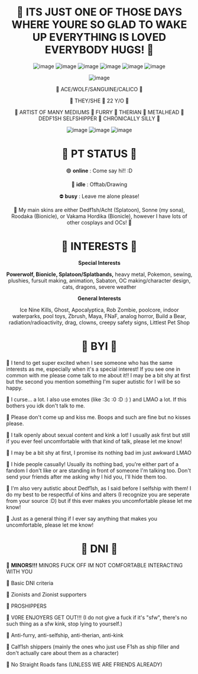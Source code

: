 <h1 align="center"> 
     💉 ITS JUST ONE OF THOSE DAYS WHERE YOURE SO GLAD TO WAKE UP EVERYTHING IS LOVED EVERYBODY HUGS! 💉
</h1> 

<div align="center">

![image](https://images-wixmp-ed30a86b8c4ca887773594c2.wixmp.com/f/bb81db25-8198-461d-a987-6663ddf2e46e/dg1ask7-1dcf6271-d005-4dfa-adb2-945865821f92.gif?token=eyJ0eXAiOiJKV1QiLCJhbGciOiJIUzI1NiJ9.eyJzdWIiOiJ1cm46YXBwOjdlMGQxODg5ODIyNjQzNzNhNWYwZDQxNWVhMGQyNmUwIiwiaXNzIjoidXJuOmFwcDo3ZTBkMTg4OTgyMjY0MzczYTVmMGQ0MTVlYTBkMjZlMCIsIm9iaiI6W1t7InBhdGgiOiJcL2ZcL2JiODFkYjI1LTgxOTgtNDYxZC1hOTg3LTY2NjNkZGYyZTQ2ZVwvZGcxYXNrNy0xZGNmNjI3MS1kMDA1LTRkZmEtYWRiMi05NDU4NjU4MjFmOTIuZ2lmIn1dXSwiYXVkIjpbInVybjpzZXJ2aWNlOmZpbGUuZG93bmxvYWQiXX0.Grg1ZvS9MHdONihUE1EHAv4nCAg7gavAVUIecwwGVVE)
![image](https://images-wixmp-ed30a86b8c4ca887773594c2.wixmp.com/f/4e76278c-f541-4ae7-b019-58603f7b10c5/d6hgub1-7b15e63e-6863-42ab-b449-b9f85d0efa54.gif?token=eyJ0eXAiOiJKV1QiLCJhbGciOiJIUzI1NiJ9.eyJzdWIiOiJ1cm46YXBwOjdlMGQxODg5ODIyNjQzNzNhNWYwZDQxNWVhMGQyNmUwIiwiaXNzIjoidXJuOmFwcDo3ZTBkMTg4OTgyMjY0MzczYTVmMGQ0MTVlYTBkMjZlMCIsIm9iaiI6W1t7InBhdGgiOiJcL2ZcLzRlNzYyNzhjLWY1NDEtNGFlNy1iMDE5LTU4NjAzZjdiMTBjNVwvZDZoZ3ViMS03YjE1ZTYzZS02ODYzLTQyYWItYjQ0OS1iOWY4NWQwZWZhNTQuZ2lmIn1dXSwiYXVkIjpbInVybjpzZXJ2aWNlOmZpbGUuZG93bmxvYWQiXX0.ZHB_Jy2e8pWWChDcGrPMfsFL9WfA1KqO51X_1RnmXkg)
![image](https://images-wixmp-ed30a86b8c4ca887773594c2.wixmp.com/f/3a0b3c58-e48a-4b2c-83a5-ee54ffb954b3/daou42q-2ef99899-1779-4d05-8082-a3bbe481fc90.png/v1/fill/w_101,h_57/80_s_pattern_stamp_iv_by_sosse123_daou42q-fullview.png?token=eyJ0eXAiOiJKV1QiLCJhbGciOiJIUzI1NiJ9.eyJzdWIiOiJ1cm46YXBwOjdlMGQxODg5ODIyNjQzNzNhNWYwZDQxNWVhMGQyNmUwIiwiaXNzIjoidXJuOmFwcDo3ZTBkMTg4OTgyMjY0MzczYTVmMGQ0MTVlYTBkMjZlMCIsIm9iaiI6W1t7ImhlaWdodCI6Ijw9NTciLCJwYXRoIjoiXC9mXC8zYTBiM2M1OC1lNDhhLTRiMmMtODNhNS1lZTU0ZmZiOTU0YjNcL2Rhb3U0MnEtMmVmOTk4OTktMTc3OS00ZDA1LTgwODItYTNiYmU0ODFmYzkwLnBuZyIsIndpZHRoIjoiPD0xMDEifV1dLCJhdWQiOlsidXJuOnNlcnZpY2U6aW1hZ2Uub3BlcmF0aW9ucyJdfQ.PBCUmCaDKltCsbj_8rTF42rej01ja4Iv_Oo2ceHuKmU)
![image](https://images-wixmp-ed30a86b8c4ca887773594c2.wixmp.com/f/70887d28-03cd-4f79-9516-22d271317a41/d9x7tqy-b00a058f-9851-4b72-8967-6249e851320b.png/v1/fill/w_99,h_56/cup_pattern_by_bunsona_d9x7tqy-fullview.png?token=eyJ0eXAiOiJKV1QiLCJhbGciOiJIUzI1NiJ9.eyJzdWIiOiJ1cm46YXBwOjdlMGQxODg5ODIyNjQzNzNhNWYwZDQxNWVhMGQyNmUwIiwiaXNzIjoidXJuOmFwcDo3ZTBkMTg4OTgyMjY0MzczYTVmMGQ0MTVlYTBkMjZlMCIsIm9iaiI6W1t7ImhlaWdodCI6Ijw9NTYiLCJwYXRoIjoiXC9mXC83MDg4N2QyOC0wM2NkLTRmNzktOTUxNi0yMmQyNzEzMTdhNDFcL2Q5eDd0cXktYjAwYTA1OGYtOTg1MS00YjcyLTg5NjctNjI0OWU4NTEzMjBiLnBuZyIsIndpZHRoIjoiPD05OSJ9XV0sImF1ZCI6WyJ1cm46c2VydmljZTppbWFnZS5vcGVyYXRpb25zIl19.FWiS0mmif9q27KyGtKO7vdPS1Mu2Q_TysPPZPcQKjn0)
![image](https://images-wixmp-ed30a86b8c4ca887773594c2.wixmp.com/f/ccba5867-98df-43b9-851d-aa564488da48/dc7qz1b-b5fa936d-03a3-46db-af67-97dfc9ff609a.png/v1/fill/w_99,h_56/creepy_cat_stamp_by_octopussmugglinginc_dc7qz1b-fullview.png?token=eyJ0eXAiOiJKV1QiLCJhbGciOiJIUzI1NiJ9.eyJzdWIiOiJ1cm46YXBwOjdlMGQxODg5ODIyNjQzNzNhNWYwZDQxNWVhMGQyNmUwIiwiaXNzIjoidXJuOmFwcDo3ZTBkMTg4OTgyMjY0MzczYTVmMGQ0MTVlYTBkMjZlMCIsIm9iaiI6W1t7ImhlaWdodCI6Ijw9NTYiLCJwYXRoIjoiXC9mXC9jY2JhNTg2Ny05OGRmLTQzYjktODUxZC1hYTU2NDQ4OGRhNDhcL2RjN3F6MWItYjVmYTkzNmQtMDNhMy00NmRiLWFmNjctOTdkZmM5ZmY2MDlhLnBuZyIsIndpZHRoIjoiPD05OSJ9XV0sImF1ZCI6WyJ1cm46c2VydmljZTppbWFnZS5vcGVyYXRpb25zIl19.gF26d4p3m1SA_VO58O8vUCJH4ZzNImEeywoAUkRJPFs)
![image](https://images-wixmp-ed30a86b8c4ca887773594c2.wixmp.com/f/45802b21-1254-4eda-9337-5d56e7715468/d8yrl1j-c8e962fc-50ce-48e5-bcaa-01e785f5ad1c.gif?token=eyJ0eXAiOiJKV1QiLCJhbGciOiJIUzI1NiJ9.eyJzdWIiOiJ1cm46YXBwOjdlMGQxODg5ODIyNjQzNzNhNWYwZDQxNWVhMGQyNmUwIiwiaXNzIjoidXJuOmFwcDo3ZTBkMTg4OTgyMjY0MzczYTVmMGQ0MTVlYTBkMjZlMCIsIm9iaiI6W1t7InBhdGgiOiJcL2ZcLzQ1ODAyYjIxLTEyNTQtNGVkYS05MzM3LTVkNTZlNzcxNTQ2OFwvZDh5cmwxai1jOGU5NjJmYy01MGNlLTQ4ZTUtYmNhYS0wMWU3ODVmNWFkMWMuZ2lmIn1dXSwiYXVkIjpbInVybjpzZXJ2aWNlOmZpbGUuZG93bmxvYWQiXX0.o0gL4SsSbWYmm6IL3IuBUgZxwJevqEQrH9YVyQ7oqKQ)

<div align="center">

![image](https://images-wixmp-ed30a86b8c4ca887773594c2.wixmp.com/f/deb641fb-0c91-427c-8f11-973249be96a0/dd03ld1-91e8f84b-4ecd-431e-85e1-e61a8edf0b2b.png/v1/fit/w_386,h_56/dedf1sh_fan_button_by_wolfgangar_dd03ld1-375w-2x.png?token=eyJ0eXAiOiJKV1QiLCJhbGciOiJIUzI1NiJ9.eyJzdWIiOiJ1cm46YXBwOjdlMGQxODg5ODIyNjQzNzNhNWYwZDQxNWVhMGQyNmUwIiwiaXNzIjoidXJuOmFwcDo3ZTBkMTg4OTgyMjY0MzczYTVmMGQ0MTVlYTBkMjZlMCIsIm9iaiI6W1t7ImhlaWdodCI6Ijw9NTYiLCJwYXRoIjoiXC9mXC9kZWI2NDFmYi0wYzkxLTQyN2MtOGYxMS05NzMyNDliZTk2YTBcL2RkMDNsZDEtOTFlOGY4NGItNGVjZC00MzFlLTg1ZTEtZTYxYThlZGYwYjJiLnBuZyIsIndpZHRoIjoiPD0zODYifV1dLCJhdWQiOlsidXJuOnNlcnZpY2U6aW1hZ2Uub3BlcmF0aW9ucyJdfQ.-lXcSs1cRLRmq9AjSkgNBy8FY5AmTgwDm5LfR7WLDC8)

</div>

<div align="center">
   
💉 ACE/WOLF/SANGUINE/CALICO 💉
    
💉 THEY/SHE 💉 22 Y/O 💉

💉 ARTIST OF MANY MEDIUMS 💉 FURRY 💉 THERIAN 💉 METALHEAD 💉 DEDF1SH SELFSHIPPER 💉 CHRONICALLY SILLY 💉

     
</div>

<div align="center">

![image](https://images-wixmp-ed30a86b8c4ca887773594c2.wixmp.com/f/7b1daa92-1e92-4932-b0a2-538ba7d0c5f8/dd85iuz-3e1ca3c7-bbf5-4168-90f0-43517be42351.png/v1/fill/w_99,h_55/lesbian_pride_stamp_2_by_flying_wolf_32_dd85iuz-fullview.png?token=eyJ0eXAiOiJKV1QiLCJhbGciOiJIUzI1NiJ9.eyJzdWIiOiJ1cm46YXBwOjdlMGQxODg5ODIyNjQzNzNhNWYwZDQxNWVhMGQyNmUwIiwiaXNzIjoidXJuOmFwcDo3ZTBkMTg4OTgyMjY0MzczYTVmMGQ0MTVlYTBkMjZlMCIsIm9iaiI6W1t7ImhlaWdodCI6Ijw9NTUiLCJwYXRoIjoiXC9mXC83YjFkYWE5Mi0xZTkyLTQ5MzItYjBhMi01MzhiYTdkMGM1ZjhcL2RkODVpdXotM2UxY2EzYzctYmJmNS00MTY4LTkwZjAtNDM1MTdiZTQyMzUxLnBuZyIsIndpZHRoIjoiPD05OSJ9XV0sImF1ZCI6WyJ1cm46c2VydmljZTppbWFnZS5vcGVyYXRpb25zIl19.nGKeXK4nVK7M5anT0eKmh9qdFI5leNZDSw716_gB-0Y)
![image](https://images-wixmp-ed30a86b8c4ca887773594c2.wixmp.com/f/7b1daa92-1e92-4932-b0a2-538ba7d0c5f8/dbrq5a5-c3d118da-4a85-476a-a6c1-93e551986f96.png/v1/fill/w_99,h_55/non_binary_by_flying_wolf_32_dbrq5a5-fullview.png?token=eyJ0eXAiOiJKV1QiLCJhbGciOiJIUzI1NiJ9.eyJzdWIiOiJ1cm46YXBwOjdlMGQxODg5ODIyNjQzNzNhNWYwZDQxNWVhMGQyNmUwIiwiaXNzIjoidXJuOmFwcDo3ZTBkMTg4OTgyMjY0MzczYTVmMGQ0MTVlYTBkMjZlMCIsIm9iaiI6W1t7ImhlaWdodCI6Ijw9NTUiLCJwYXRoIjoiXC9mXC83YjFkYWE5Mi0xZTkyLTQ5MzItYjBhMi01MzhiYTdkMGM1ZjhcL2RicnE1YTUtYzNkMTE4ZGEtNGE4NS00NzZhLWE2YzEtOTNlNTUxOTg2Zjk2LnBuZyIsIndpZHRoIjoiPD05OSJ9XV0sImF1ZCI6WyJ1cm46c2VydmljZTppbWFnZS5vcGVyYXRpb25zIl19.jMEAFoW7LWzcd4shBpAbrZ3EbW9K5Fo-hqeSioZoOiA)
![image](https://images-wixmp-ed30a86b8c4ca887773594c2.wixmp.com/f/e532b008-8e2c-433f-a147-53bd65326159/de833h8-d03abd80-b387-408b-baff-17b0d81fb982.png/v1/fill/w_99,h_56/catgender_stamp_1_by_deletebas3m3nt_de833h8-fullview.png?token=eyJ0eXAiOiJKV1QiLCJhbGciOiJIUzI1NiJ9.eyJzdWIiOiJ1cm46YXBwOjdlMGQxODg5ODIyNjQzNzNhNWYwZDQxNWVhMGQyNmUwIiwiaXNzIjoidXJuOmFwcDo3ZTBkMTg4OTgyMjY0MzczYTVmMGQ0MTVlYTBkMjZlMCIsIm9iaiI6W1t7ImhlaWdodCI6Ijw9NTYiLCJwYXRoIjoiXC9mXC9lNTMyYjAwOC04ZTJjLTQzM2YtYTE0Ny01M2JkNjUzMjYxNTlcL2RlODMzaDgtZDAzYWJkODAtYjM4Ny00MDhiLWJhZmYtMTdiMGQ4MWZiOTgyLnBuZyIsIndpZHRoIjoiPD05OSJ9XV0sImF1ZCI6WyJ1cm46c2VydmljZTppbWFnZS5vcGVyYXRpb25zIl19.U9k7hZwyGnjObeGPQ8H3bdH1Z5eaiKGz6DN3Y-xnI3I)


</div>

<h1 align="center"> 
     💉 PT STATUS 💉
</h1> 
<div align="center">
     
 🟢 **online** : Come say hi!! :D

 🌙 **idle** : Offtab/Drawing

 ⛔ **busy** : Leave me alone please!

 💉 My main skins are either Dedf1sh/Acht (Splatoon), Sonne (my sona), Roodaka (Bionicle), or Vakama Hordika (Bionicle), however I have lots of other cosplays and OCs! 💉


</div>

<h1 align="center"> 
   💉 INTERESTS 💉 
</h1> 
<div align="center">
<b>Special Interests</b>
  
<b>Powerwolf, Bionicle, Splatoon/Splatbands,</b> heavy metal, Pokemon, sewing, plushies, fursuit making, animation, Sabaton, OC making/character design, cats, dragons, severe weather
</div>
<b>General Interests</b>

Ice Nine Kills, Ghost, Apocalyptica, Rob Zombie, poolcore, indoor waterparks, pool toys, Zbrush, Maya, FNaF, analog horror, Build a Bear, radiation/radioactivity, drag, clowns, creepy safety signs, Littlest Pet Shop

</div>

<h1 align="center"> 
     💉 BYI 💉
</h1> 
💉 I tend to get super excited when I see someone who has the same interests as me, especially when it's a special interest!  If you see one in common with me please come talk to me about it!! I may be a bit shy at first but the second you mention something I'm super autistic for I will be so happy. </div>

💉 I curse... a lot.  I also use emotes (like :3c :0 :D :) ) and LMAO a lot.  If this bothers you idk don't talk to me.

💉 Please don't come up and kiss me.  Boops and such are fine but no kisses please.

💉 I talk openly about sexual content and kink a lot! I usually ask first but still if you ever feel uncomfortable with that kind of talk, please let me know!

💉 I may be a bit shy at first, I promise its nothing bad im just awkward LMAO

💉 I hide people casually! Usually its nothing bad, you're either part of a fandom I don't like or are standing in front of someone I'm talking too.  Don't send your friends after me asking why I hid you, I'll hide them too.

💉 I'm also very autistic about Dedf1sh, as I said before I selfship with them!  I do my best to be respectful of kins and alters (I recognize you are seperate from your source :D) but if this ever makes you uncomfortable please let me know!

💉 Just as a general thing if I ever say anything that makes you uncomfortable, please let me know!

</div>

<h1 align="center"> 
     💉 DNI 💉
</h1> 
💉 <b>MINORS!!!</b> MINORS FUCK OFF IM NOT COMFORTABLE INTERACTING WITH YOU

</div>

💉 Basic DNI criteria

💉 Zionists and Zionist supporters

💉 PROSHIPPERS

💉 V0RE ENJOYERS GET OUT!!! (I do not give a fuck if it's "sfw", there's no such thing as a sfw kink, stop lying to yourself.)

💉 Anti-furry, anti-selfship, anti-therian, anti-kink

💉 Calf1sh shippers (mainly the ones who just use F1sh as ship filler and don't actually care about them as a character)

💉 No Straight Roads fans (UNLESS WE ARE FRIENDS ALREADY)
